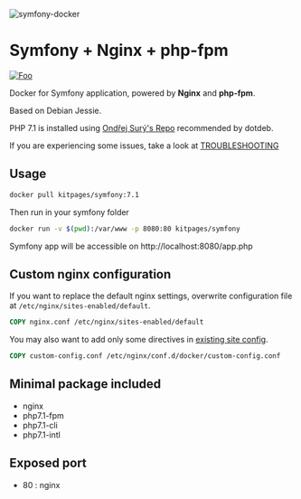 ![symfony-docker](http://i.imgur.com/vc5ZVqL.png?2)

# Symfony + Nginx + php-fpm
[![Foo](https://badge.imagelayers.io/kitpages/symfony:latest.svg)](https://imagelayers.io/?images=kitpages/symfony:latest)

Docker for Symfony application, powered by **Nginx** and **php-fpm**.

Based on Debian Jessie.

PHP 7.1 is installed using [Ondřej Surý's Repo](https://packages.sury.org/php/) recommended by dotdeb.

If you are experiencing some issues, take a look at [TROUBLESHOOTING](TROUBLESHOOTING.md)

## Usage

```bash
docker pull kitpages/symfony:7.1
```

Then run in your symfony folder

```bash
docker run -v $(pwd):/var/www -p 8080:80 kitpages/symfony
```

Symfony app will be accessible on http://localhost:8080/app.php

## Custom nginx configuration

If you want to replace the default nginx settings, overwrite configuration file at `/etc/nginx/sites-enabled/default`.

```dockerfile
COPY nginx.conf /etc/nginx/sites-enabled/default
```

You may also want to add only some directives in [existing site config](config/vhost.conf#L5).

```dockerfile
COPY custom-config.conf /etc/nginx/conf.d/docker/custom-config.conf
```

## Minimal package included

* nginx
* php7.1-fpm
* php7.1-cli
* php7.1-intl

## Exposed port
* 80 : nginx
